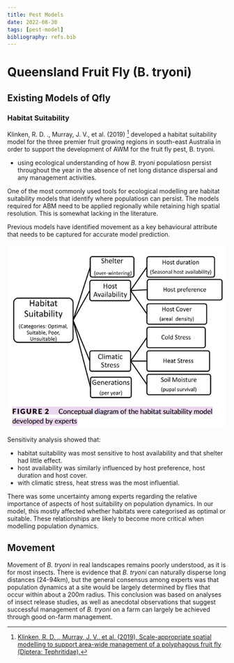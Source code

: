 ```yaml
---
title: Pest Models
date: 2022-08-30
tags: [pest-model]
bibliography: refs.bib
---
```


# Queensland Fruit Fly (B. tryoni)

## Existing Models of Qfly

### Habitat Suitability 
Klinken, R. D. ., Murray, J. V., et al. (2019) [^vanklinken2019scale] developed a habitat suitability model for the three premier fruit growing regions in south-east Australia in order to support the development of AWM for the fruit fly pest, B. tryoni.

- using ecological understanding of how *B. tryoni* populatiosn persist throughout the year in the absence of net long distance dispersal and any management activities.

One of the most commonly used tools for ecological modelling are habitat suitability models that identify where populatiosn can persist. The models required for ABM need to be applied regionally while retaining high spatial resolution. This is somewhat lacking in the literature.

Previous models have identified movement as a key behavioural attribute that needs to be captured for accurate model prediction.

![Conceptual diagram of habitatl suitability for Qfly](./images/qfly-conceptual-diagram-of-habitat-suitability.png)

Sensitivity analysis showed that:

- habitat suitability was most sensitive to host availability and that shelter had little effect.
- host availability was similarly influenced by host preference, host duration and host cover.
- with climatic stress, heat stress was the most influential.

There was some uncertainty among experts regarding the relative importance of aspects of host suitability on population dynamics. In our model, this mostly affected whether habitats were categorised as optimal or suitable. These relationships are likely to become more critical when modelling population dynamics.

## Movement
Movement of *B. tryoni* in real landscapes remains poorly understood, as it is for most insects. There is evidence that *B. tryoni* can naturally disperse long distances (24-94km), but the general consensus among experts was that population dynamics at a site would be largely determined by flies that occur within about a 200m radius. This conclusion was based on analyses of insect release studies, as well as anecdotal observations that suggest successful management of *B. tryoni* on a farm can largely be achieved through good on-farm management.


[^vanklinken2019scale]: [Klinken, R. D. ., Murray, J. V., et al. (2019), Scale-appropriate spatial modelling to support area-wide management of a polyphagous fruit fly (Diptera: Tephritidae).](https://doi.org/10.1111/AAB.12548)
